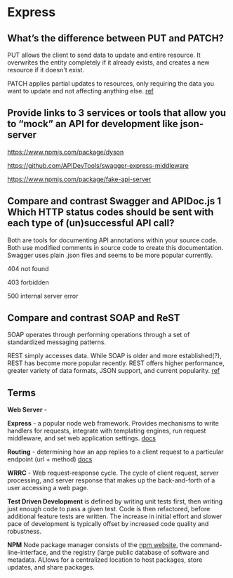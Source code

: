 # Express

## What’s the difference between PUT and PATCH?
PUT allows the client to send data to update and entire resource. It overwrites the entity completely if it already exists, and creates a new resource if it doesn't exist. 

PATCH applies partial updates to resources, only requiring the data you want to update and not affecting anything else. [ref](https://rapidapi.com/blog/put-vs-patch/)

## Provide links to 3 services or tools that allow you to “mock” an API for development like json-server
https://www.npmjs.com/package/dyson

https://github.com/APIDevTools/swagger-express-middleware

https://www.npmjs.com/package/fake-api-server

## Compare and contrast Swagger and APIDoc.js 1 Which HTTP status codes should be sent with each type of (un)successful API call?
Both are tools for documenting API annotations within your source code. Both use modified comments in source code to create this documentation. Swagger uses plain .json files and seems to be more popular currently. 

404 not found

403 forbidden

500 internal server error

## Compare and contrast SOAP and ReST
SOAP operates through performing operations through a set of standardized messaging patterns. 

REST simply accesses data. While SOAP is older and more established(?), REST has become more popular recently. 
REST offers higher performance, greater variety of data formats, JSON support, and current popularity. [ref](https://stackify.com/soap-vs-rest/)
## Terms

**Web Server** - 

**Express** - a popular node web framework. Provides mechanisms to write handlers for requests, integrate with templating engines, run request middleware, and set web application settings. 
[docs](https://developer.mozilla.org/en-US/docs/Learn/Server-side/Express_Nodejs/Introduction)

**Routing** - determining how an app replies to a client request to a particular endpoint (url + method) [docs](http://expressjs.com/en/starter/basic-routing.html)

**WRRC** - Web request-response cycle. The cycle of client request, server processing, and server response that makes up the back-and-forth of a user accessing a web page. 

**Test Driven Development** is defined by writing unit tests first, then writing just enough code to pass a given test. Code is then refactored, before additional feature tests are written. 
The increase in initial effort and slower pace of development is typically offset by increased code quality and robustness. 

**NPM** Node package manager consists of the [npm website](https://www.npmjs.com/), the command-line-interface, and the registry (large public database of software and metadata. 
ALlows for a centralized location to host packages, store updates, and share packages. 
